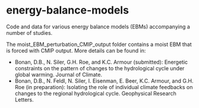 # energy-balance-models

Code and data for various energy balance models (EBMs) accompanying a number of studies. 

The moist_EBM_perturbation_CMIP_output folder contains a moist EBM that is forced with CMIP output. More details can be found in:
  
* Bonan, D.B., N. Siler, G.H. Roe, and K.C. Armour (submitted): Energetic constraints on the pattern of changes to the hydrological cycle under global warming. Journal of Climate.
* Bonan, D.B., N. Feldl, N. Siler, I. Eisenman, E. Beer, K.C. Armour, and G.H. Roe (in preparation): Isolating the role of individual climate feedbacks on changes to the regional hydrological cycle. Geophysical Research Letters.
